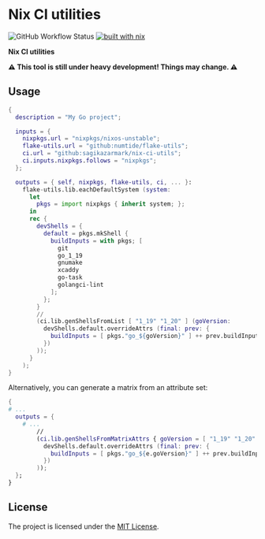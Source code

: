 # Nix CI utilities

![GitHub Workflow Status](https://img.shields.io/github/actions/workflow/status/sagikazarmark/nix-ci-utils/ci.yaml?style=flat-square)
[![built with nix](https://img.shields.io/badge/builtwith-nix-7d81f7?style=flat-square)](https://builtwithnix.org)

**Nix CI utilities**

**⚠️ This tool is still under heavy development! Things may change. ⚠️**

## Usage

```nix
{
  description = "My Go project";

  inputs = {
    nixpkgs.url = "nixpkgs/nixos-unstable";
    flake-utils.url = "github:numtide/flake-utils";
    ci.url = "github:sagikazarmark/nix-ci-utils";
    ci.inputs.nixpkgs.follows = "nixpkgs";
  };

  outputs = { self, nixpkgs, flake-utils, ci, ... }:
    flake-utils.lib.eachDefaultSystem (system:
      let
        pkgs = import nixpkgs { inherit system; };
      in
      rec {
        devShells = {
          default = pkgs.mkShell {
            buildInputs = with pkgs; [
              git
              go_1_19
              gnumake
              xcaddy
              go-task
              golangci-lint
            ];
          };
        }
        //
        (ci.lib.genShellsFromList [ "1_19" "1_20" ] (goVersion:
          devShells.default.overrideAttrs (final: prev: {
            buildInputs = [ pkgs."go_${goVersion}" ] ++ prev.buildInputs;
          })
        ));
      }
    );
}
```

Alternatively, you can generate a matrix from an attribute set:

```nix
{
# ...
  outputs = {
    # ...
        //
        (ci.lib.genShellsFromMatrixAttrs { goVersion = [ "1_19" "1_20" ]; } (e:
          devShells.default.overrideAttrs (final: prev: {
            buildInputs = [ pkgs."go_${e.goVersion}" ] ++ prev.buildInputs;
          })
        ));
  };
}
```

## License

The project is licensed under the [MIT License](LICENSE).
